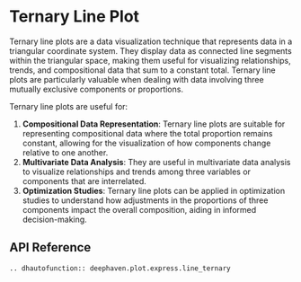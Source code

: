 # Ternary Line Plot

Ternary line plots are a data visualization technique that represents data in a triangular coordinate system. They display data as connected line segments within the triangular space, making them useful for visualizing relationships, trends, and compositional data that sum to a constant total. Ternary line plots are particularly valuable when dealing with data involving three mutually exclusive components or proportions.

Ternary line plots are useful for:

1. **Compositional Data Representation**: Ternary line plots are suitable for representing compositional data where the total proportion remains constant, allowing for the visualization of how components change relative to one another.
2. **Multivariate Data Analysis**: They are useful in multivariate data analysis to visualize relationships and trends among three variables or components that are interrelated.
3. **Optimization Studies**: Ternary line plots can be applied in optimization studies to understand how adjustments in the proportions of three components impact the overall composition, aiding in informed decision-making.


## API Reference
```{eval-rst}
.. dhautofunction:: deephaven.plot.express.line_ternary
```